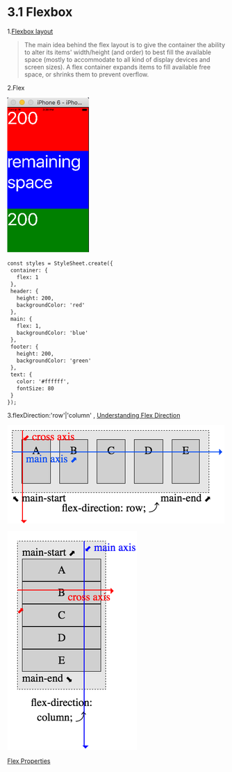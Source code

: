  # 3.1 Flexbox


1.[Flexbox layout](https://css-tricks.com/snippets/css/a-guide-to-flexbox/)
  >The main idea behind the flex layout is to give the container the ability to alter its items' width/height (and order) to best fill the available space (mostly to accommodate to all kind of display devices and screen sizes). A flex container expands items to fill available free space, or shrinks them to prevent overflow.


2.Flex

![](QQ20160705-2.png)

 ```
const styles = StyleSheet.create({
  container: {
    flex: 1
  },
  header: {
    height: 200,
    backgroundColor: 'red'
  },
  main: {
    flex: 1,
    backgroundColor: 'blue'
  },
  footer: {
    height: 200,
    backgroundColor: 'green'
  },
  text: {
    color: '#ffffff',
    fontSize: 80
  }
});
 ```
3.flexDirection:'row'|'column' , [Understanding Flex Direction](http://www.standardista.com/understanding-flex-direction/)

![](QQ20160705-7.png)

![](QQ20160705-8.png)




[Flex Properties](https://facebook.github.io/react-native/docs/flexbox.html#content)



